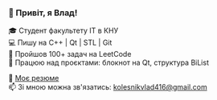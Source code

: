 ### 👋 Привіт, я Влад!

🎓 Студент факультету ІТ в КНУ  
💻 Пишу на C++ | Qt | STL | Git  
🧠 Пройшов 100+ задач на LeetCode  
🌱 Працюю над проєктами: блокнот на Qt, структура BiList  

🔗 [Моє резюме](посилання_на_Google_Drive_або_PDF)  
📫 Зі мною можна зв'язатись: kolesnikvlad416@gmail.com

